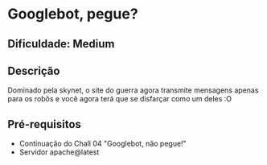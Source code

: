 # Googlebot, pegue?

## Dificuldade: **Medium** 

## Descrição

Dominado pela skynet, o site do guerra agora transmite mensagens apenas para os robôs e você agora terá que se disfarçar como um deles :O 

## Pré-requisitos

- Continuação do Chall 04 "Googlebot, não pegue!"
- Servidor apache@latest